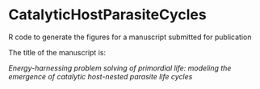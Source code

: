 # CatalyticHostParasiteCycles
R code to generate the figures for a manuscript submitted for publication

The title of the manuscript is:

_Energy-harnessing problem solving of primordial life: modeling the emergence of catalytic host-nested parasite life cycles_
